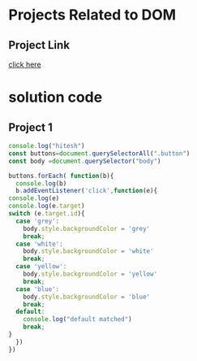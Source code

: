 # Projects Related to DOM 

## Project Link 
[click here](https://stackblitz.com/edit/dom-project-chaiaurcode?file=index.html)

# solution code 
 
 ## Project 1

```javascript
console.log("hitesh")
const buttons=document.querySelectorAll(".button")
const body =document.querySelector("body")

buttons.forEach( function(b){
  console.log(b)
  b.addEventListener('click',function(e){
console.log(e)
console.log(e.target)
switch (e.target.id){
  case 'grey': 
    body.style.backgroundColor = 'grey'
    break;
  case 'white': 
    body.style.backgroundColor = 'white'
    break;
  case 'yellow': 
    body.style.backgroundColor = 'yellow'
    break;
  case 'blue': 
    body.style.backgroundColor = 'blue'
    break;
  default:
    console.log("default matched")
    break;
}
  })
})
```